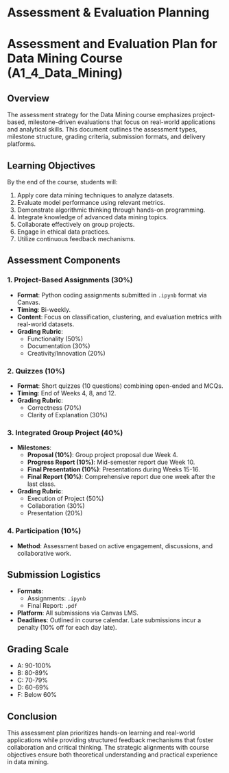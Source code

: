 Assessment & Evaluation Planning
================================

# Assessment and Evaluation Plan for Data Mining Course (A1_4_Data_Mining)

## Overview
The assessment strategy for the Data Mining course emphasizes project-based, milestone-driven evaluations that focus on real-world applications and analytical skills. This document outlines the assessment types, milestone structure, grading criteria, submission formats, and delivery platforms.

## Learning Objectives
By the end of the course, students will:
1. Apply core data mining techniques to analyze datasets.
2. Evaluate model performance using relevant metrics.
3. Demonstrate algorithmic thinking through hands-on programming.
4. Integrate knowledge of advanced data mining topics.
5. Collaborate effectively on group projects.
6. Engage in ethical data practices.
7. Utilize continuous feedback mechanisms.

## Assessment Components

### 1. Project-Based Assignments (30%)
- **Format**: Python coding assignments submitted in `.ipynb` format via Canvas.
- **Timing**: Bi-weekly.
- **Content**: Focus on classification, clustering, and evaluation metrics with real-world datasets.
- **Grading Rubric**:
  - Functionality (50%)
  - Documentation (30%)
  - Creativity/Innovation (20%)

### 2. Quizzes (10%)
- **Format**: Short quizzes (10 questions) combining open-ended and MCQs.
- **Timing**: End of Weeks 4, 8, and 12.
- **Grading Rubric**:
  - Correctness (70%)
  - Clarity of Explanation (30%)

### 3. Integrated Group Project (40%)
- **Milestones**:
  - **Proposal (10%)**: Group project proposal due Week 4.
  - **Progress Report (10%)**: Mid-semester report due Week 10.
  - **Final Presentation (10%)**: Presentations during Weeks 15-16.
  - **Final Report (10%)**: Comprehensive report due one week after the last class.
- **Grading Rubric**:
  - Execution of Project (50%)
  - Collaboration (30%)
  - Presentation (20%)

### 4. Participation (10%)
- **Method**: Assessment based on active engagement, discussions, and collaborative work.

## Submission Logistics
- **Formats**: 
  - Assignments: `.ipynb`
  - Final Report: `.pdf`
- **Platform**: All submissions via Canvas LMS.
- **Deadlines**: Outlined in course calendar. Late submissions incur a penalty (10% off for each day late).

## Grading Scale
- A: 90-100%
- B: 80-89%
- C: 70-79%
- D: 60-69%
- F: Below 60%

## Conclusion
This assessment plan prioritizes hands-on learning and real-world applications while providing structured feedback mechanisms that foster collaboration and critical thinking. The strategic alignments with course objectives ensure both theoretical understanding and practical experience in data mining.